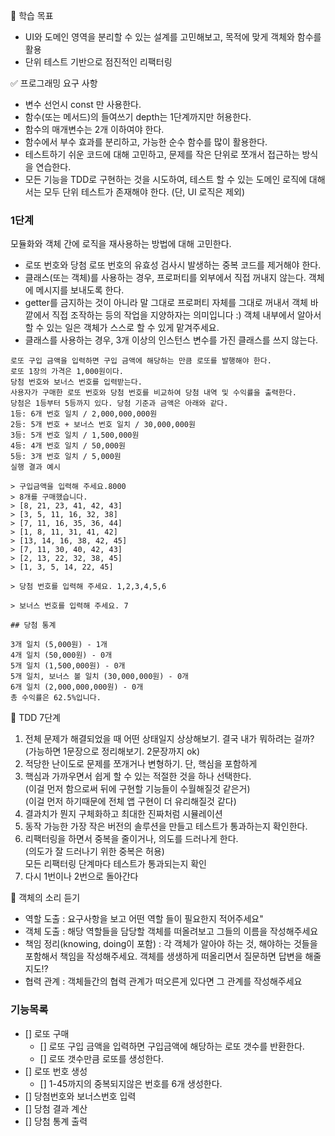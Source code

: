 📍 학습 목표

- UI와 도메인 영역을 분리할 수 있는 설계를 고민해보고, 목적에 맞게 객체와 함수를 활용
- 단위 테스트 기반으로 점진적인 리팩터링

✅ 프로그래밍 요구 사항

- 변수 선언시 const 만 사용한다.
- 함수(또는 메서드)의 들여쓰기 depth는 1단계까지만 허용한다.
- 함수의 매개변수는 2개 이하여야 한다.
- 함수에서 부수 효과를 분리하고, 가능한 순수 함수를 많이 활용한다.
- 테스트하기 쉬운 코드에 대해 고민하고, 문제를 작은 단위로 쪼개서 접근하는 방식을 연습한다.
- 모든 기능을 TDD로 구현하는 것을 시도하여, 테스트 할 수 있는 도메인 로직에 대해서는 모두 단위 테스트가 존재해야 한다. (단, UI 로직은 제외)

### 1단계

모듈화와 객체 간에 로직을 재사용하는 방법에 대해 고민한다.

- 로또 번호와 당첨 로또 번호의 유효성 검사시 발생하는 중복 코드를 제거해야 한다.
- 클래스(또는 객체)를 사용하는 경우, 프로퍼티를 외부에서 직접 꺼내지 않는다. 객체에 메시지를 보내도록 한다.
- getter를 금지하는 것이 아니라 말 그대로 프로퍼티 자체를 그대로 꺼내서 객체 바깥에서 직접 조작하는 등의 작업을 지양하자는 의미입니다 :) 객체 내부에서 알아서 할 수 있는 일은 객체가 스스로 할 수 있게 맡겨주세요.
- 클래스를 사용하는 경우, 3개 이상의 인스턴스 변수를 가진 클래스를 쓰지 않는다.

```
로또 구입 금액을 입력하면 구입 금액에 해당하는 만큼 로또를 발행해야 한다.
로또 1장의 가격은 1,000원이다.
당첨 번호와 보너스 번호를 입력받는다.
사용자가 구매한 로또 번호와 당첨 번호를 비교하여 당첨 내역 및 수익률을 출력한다.
당첨은 1등부터 5등까지 있다. 당첨 기준과 금액은 아래와 같다.
1등: 6개 번호 일치 / 2,000,000,000원
2등: 5개 번호 + 보너스 번호 일치 / 30,000,000원
3등: 5개 번호 일치 / 1,500,000원
4등: 4개 번호 일치 / 50,000원
5등: 3개 번호 일치 / 5,000원
실행 결과 예시

> 구입금액을 입력해 주세요.8000
> 8개를 구매했습니다.
> [8, 21, 23, 41, 42, 43]
> [3, 5, 11, 16, 32, 38]
> [7, 11, 16, 35, 36, 44]
> [1, 8, 11, 31, 41, 42]
> [13, 14, 16, 38, 42, 45]
> [7, 11, 30, 40, 42, 43]
> [2, 13, 22, 32, 38, 45]
> [1, 3, 5, 14, 22, 45]

> 당첨 번호를 입력해 주세요. 1,2,3,4,5,6

> 보너스 번호를 입력해 주세요. 7

## 당첨 통계

3개 일치 (5,000원) - 1개
4개 일치 (50,000원) - 0개
5개 일치 (1,500,000원) - 0개
5개 일치, 보너스 볼 일치 (30,000,000원) - 0개
6개 일치 (2,000,000,000원) - 0개
총 수익률은 62.5%입니다.
```

🔖 TDD 7단계

1. 전체 문제가 해결되었을 때 어떤 상태일지 상상해보기. 결국 내가 뭐하려는 걸까? <br>
   (가능하면 1문장으로 정리해보기. 2문장까지 ok)
2. 적당한 난이도로 문제를 쪼개거나 변형하기. 단, 핵심을 포함하게
3. 핵심과 가까우면서 쉽게 할 수 있는 적절한 것을 하나 선택한다.<br>
   (이걸 먼저 함으로써 뒤에 구현할 기능들이 수월해질것 같은거) <br>
   (이걸 먼저 하기때문에 전체 앱 구현이 더 유리해질것 같다)
4. 결과치가 뭔지 구체화하고 최대한 진짜처럼 시뮬레이션
5. 동작 가능한 가장 작은 버전의 솔루션을 만들고 테스트가 통과하는지 확인한다.
6. 리팩터링을 하면서 중복을 줄이거나, 의도를 드러나게 한다. <br>
   (의도가 잘 드러나기 위한 중복은 허용) <br>
   모든 리팩터링 단계마다 테스트가 통과되는지 확인
7. 다시 1번이나 2번으로 돌아간다

📣 객체의 소리 듣기

- 역할 도출
  : 요구사항을 보고 어떤 역할 들이 필요한지 적어주세요"
- 객체 도출
  : 해당 역할들을 담당할 객체를 떠올려보고 그들의 이름을 작성해주세요
- 책임 정리(knowing, doing이 포함)
  : 각 객체가 알아야 하는 것, 해야하는 것들을 포함해서 책임을 작성해주세요. 객체를 생생하게 떠올리면서 질문하면 답변을 해줄지도!?
- 협력 관계
  : 객체들간의 협력 관계가 떠오른게 있다면 그 관계를 작성해주세요

### 기능목록

- [] 로또 구매
  - [] 로또 구입 금액을 입력하면 구입금액에 해당하는 로또 갯수를 반환한다.
  - [] 로또 갯수만큼 로또를 생성한다.
- [] 로또 번호 생성
  - [] 1-45까지의 중복되지않은 번호를 6개 생성한다.
- [] 당첨번호와 보너스번호 입력
- [] 당첨 결과 계산
- [] 당첨 통계 출력
